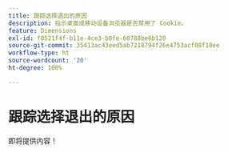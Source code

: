```yaml
---
title: 跟踪选择退出的原因
description: 指示桌面或移动设备浏览器是否禁用了 Cookie。
feature: Dimensions
exl-id: f0521f4f-b11e-4ce3-b0fe-60788be6b120
source-git-commit: 35413ac43eed5ab7218794f26e4753acf08f18ee
workflow-type: ht
source-wordcount: '20'
ht-degree: 100%

---
```


# 跟踪选择退出的原因

即将提供内容！

